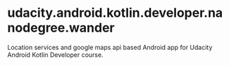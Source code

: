 # udacity.android.kotlin.developer.nanodegree.wander
Location services and google maps api based Android app for Udacity Android Kotlin Developer course.
